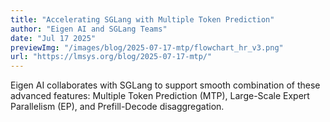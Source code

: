 ```yaml
---
title: "Accelerating SGLang with Multiple Token Prediction"
author: "Eigen AI and SGLang Teams"
date: "Jul 17 2025"
previewImg: "/images/blog/2025-07-17-mtp/flowchart_hr_v3.png"
url: "https://lmsys.org/blog/2025-07-17-mtp/"
---
```


Eigen AI collaborates with SGLang to support smooth combination of these advanced features: Multiple Token Prediction (MTP), Large-Scale Expert Parallelism (EP), and Prefill-Decode disaggregation.
